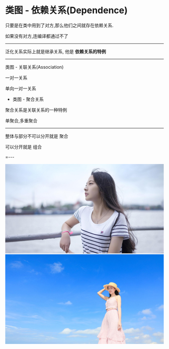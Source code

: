 

# 类图 - 依赖关系(Dependence)

只要是在类中用到了对方,那么他们之间就存在依赖关系.

如果没有对方,连编译都通过不了

----

泛化关系实际上就是继承关系, 他是 __依赖关系的特例__

---

类图 - 关联关系(Association)

一对一关系

单向一对一关系

- 类图 - 聚合关系

聚合关系是关联关系的一种特例

单聚合,多重聚合

---

整体与部分不可以分开就是 聚合

可以分开就是 组合

 =---
 
 
 ![](./img/meizi05.jpg)
 ![](./img/meizi06.jpg)